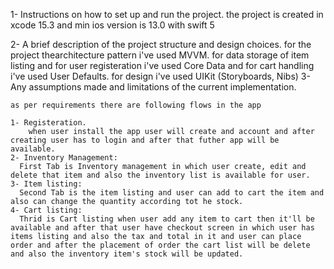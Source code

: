 1- Instructions on how to set up and run the project.
  the project is created in xcode 15.3 and min ios version is 13.0 with swift 5

2- A brief description of the project structure and design choices.
  for the project thearchitecture pattern i've used MVVM.
  for data storage of item listing and for user registeration i've used Core Data and for cart handling i've used User Defaults.
  for design i've used UIKit (Storyboards, Nibs)
3- Any assumptions made and limitations of the current implementation.

    as per requirements there are following flows in the app

    1- Registeration.
        when user install the app user will create and account and after creating user has to login and after that futher app will be available.
    2- Inventory Management:
      First Tab is Inventory management in which user create, edit and delete that item and also the inventory list is available for user.
    3- Item listing:
      Second Tab is the item listing and user can add to cart the item and also can change the quantity according tot he stock.
    4- Cart listing:
      Thrid is Cart listing when user add any item to cart then it'll be available and after that user have checkout screen in which user has items listing and also the tax and total in it and user can place order and after the placement of order the cart list will be delete and also the inventory item's stock will be updated.
      
        
